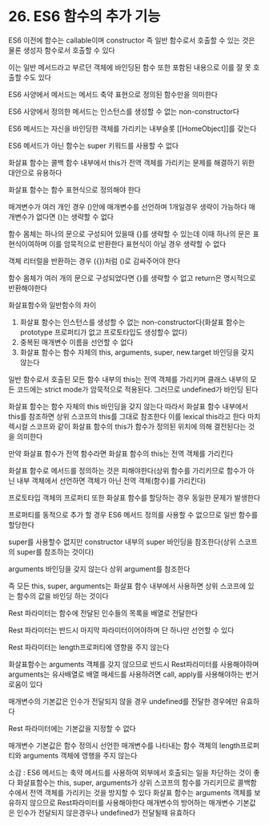 # 26. ES6 함수의 추가 기능

ES6 이전에 함수는 callable이며 constructor 즉 일반 함수로서 호출할 수 있는 것은 물론 생성자 함수로서 호출할 수 있다

이는 일반 메서드라고 부르던 객체에 바인딩된 함수 또한 포함된 내용으로 이를 잘 못 호출할 수도 있다

ES6 사양에서 메서드는 메서드 축약 표현으로 정의된 함수만을 의미한다

ES6 사양에서 정의한 메서드는 인스턴스를 생성할 수 없는 non-constructor다

ES6 메서드는 자신을 바인딩한 객체를 가리키는 내부슬롯 [[HomeObject]]를 갖는다

ES6 메서드가 아닌 함수는 super 키워드를 사용할 수 없다

화살표 함수는 콜백 함수 내부에서 this가 전역 객체를 가리키는 문제를 해결하기 위한 대안으로 유용하다

화살표 함수는 함수 표현식으로 정의해야 한다

매겨변수가 여러 개인 경우 ()안에 매개변수를 선언하며 1개일경우 생략이 가능하다 매개변수가 없다면 ()는 생략할 수 없다

함수 몸체는 하나의 문으로 구성되어 있을때 {}를 생략할 수 있는데 이때 하나의 문은 표현식이여하며 이를 암묵적으로 반환한다 표현식이 아닐 경우 생략할 수 없다

객체 리터럴을 반환하는 경우 ({})처럼 ()로 감싸주어야 한다

함수 몸체가 여러 개의 문으로 구성되었다면 {}를 생략할 수 없고 return은 명시적으로 반환해야한다

화살표함수와 일반함수의 차이

1. 화살표 함수는 인스턴스를 생성할 수 없는 non-constructor다(화살표 함수는 prototype 프로퍼티가 없고 프로토타입도 생성할수 없다)
2. 중복된 매개변수 이름을 선언할 수 없다
3. 화살표 함수는 함수 자체의 this, arguments, super, new.target 바인딩을 갖지 않는다

일반 함수로서 호출된 모든 함수 내부의 this는 전역 객체를 가리키며 클래스 내부의 모든 코드에는 strict mode가 암묵적으로 적용된다. 그러므로 undefined가 바인딩 된다

화살표 함수는 함수 자체의 this 바인딩을 갖지 않는다 따라서 화살표 함수 내부에서 this를 참조하면 상위 스코프의 this를 그대로 참조한다 이를 lexical this라고 한다 마치 렉시컬 스코프와 같이 화살표 함수의 this가 함수가 정의된 위치에 의해 결전된다는 것을 의미한다

만약 화살표 함수가 전역 함수라면 화살표 함수의 this는 전역 객체를 가리킨다

화살표 함수로 메서드를 정의하는 것은 피해야한다(상위 함수를 가리키므로 함수가 아닌 내부 객체에서 선언하면 객체가 아닌 전역 객체(함수)를 가리킨다)

프로토타입 객체의 프로퍼티 또한 화살표 함수를 할당하는 경우 동일한 문제가 발생한다

프로퍼티를 동적으로 추가 할 경우 ES6 메서드 정의를 사용할 수 없으므로 일반 함수를 할당한다

super를 사용할수 없지만 constructor 내부의 super 바인딩을 참조한다(상위 스코프의 super를 참조하는 것이다)

arguments 바인딩을 갖지 않는다 상위 argument를 참조한다

즉 모든 this, super, arguments는 화살표 함수 내부에서 사용하면 상위 스코프에 있는 함수의 값을 바인딩 하는 것이다

Rest 파라미터는 함수에 전달된 인수들의 목록을 배열로 전달한다

Rest 파라미터는 반드시 마지막 파라미터이어야하며 단 하나만 선언할 수 있다

Rest 파라미터는 length프로퍼티에 영향을 주지 않는다

화살표함수는 arguments 객체를 갖지 않으므로 반드시 Rest파라미터를 사용해야하며 arguments는 유사배열로 배열 매세드를 사용하려면 call, apply를 사용해야하는 번거로움이 있다

매개변수의 기본값은 인수가 전달되지 않을 경우 undefined를 전달한 경우에만 유효하다

Rest 파라미터에는 기본값을 지정할 수 없다

매개변수 기본값은 함수 정의시 선언한 매개변수를 나타내는 함수 객체의 length프로퍼티와 arguments 객체에 영행을 주지 않는다

소감 : ES6 메서드는 축약 메서드를 사용하여 외부에서 호출되는 일을 차단하는 것이 좋다 화살표함수는 this, super, arguments가 상위 스코프의 함수를 가리키므로 콜백함수에서 전역 객체를 가리키는 것을 방지할 수 있다 화살표 함수는 arguments 객체를 보유하지 않으므로 Rest파라미터를 사용해야한다 매개변수의 방어하는 매개변수 기본값은 인수가 전달되지 않은경우나 undefined가 전달될때 유효하다